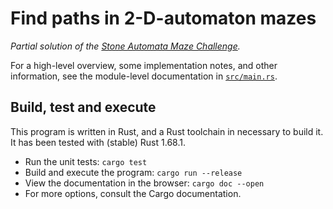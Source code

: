 # Find paths in 2-D-automaton mazes

_Partial solution of the [Stone Automata Maze Challenge]._

For a high-level overview, some implementation notes, and other information, see the module-level
documentation in [`src/main.rs`].

## Build, test and execute

This program is written in Rust, and a Rust toolchain in necessary to build it. It has been tested
with (stable) Rust 1.68.1.

- Run the unit tests: `cargo test`
- Build and execute the program: `cargo run --release`
- View the documentation in the browser: `cargo doc --open`
- For more options, consult the Cargo documentation.

[Stone Automata Maze Challenge]: https://sigmageek.com/stone_results/stone-automata-maze-challenge
[`src/main.rs`]: ./src/main.rs

<!-- Original challenge URL: https://sigmageek.com/solution/stone-automata-maze-challenge -->
